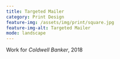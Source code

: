 ```yaml
---
title: Targeted Mailer
category: Print Design
feature-img: /assets/img/print/square.jpg
feature-img-alt: Targeted Mailer
mode: landscape
---
```


Work for *Coldwell Banker*, 2018
